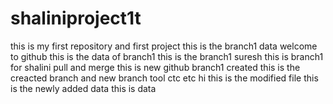 # shaliniproject1t
this is my first repository and first project
this is the branch1 data
welcome to github
this is the data of branch1
this is the branch1 suresh
this is branch1 for shalini
pull and merge
this is new github
branch1 created
this is the creacted branch and new branch tool 
ctc 
etc
hi this is the modified file
this is the newly added data
this is data
